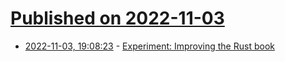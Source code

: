 # [Published on 2022-11-03](index.md)

* [2022-11-03, 19:08:23](https://lobste.rs/s/ejhe0y/experiment_improving_rust_book) - [Experiment: Improving the Rust book](https://rust-book.cs.brown.edu/)
